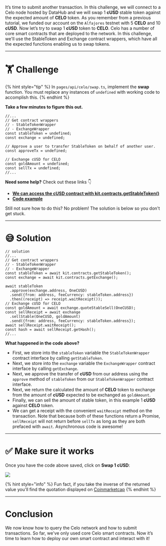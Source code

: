 It’s time to submit another transaction. In this challenge, we will connect to a Celo node hosted by DataHub and we will swap 1 **cUSD** stable token against the expected amount of **CELO** token. As you remember from a previous tutorial, we funded our account on the `Alfajores` testnet with 5 **CELO** and 10 **cUSD**. Now let’s try to swap 1 **cUSD** token to **CELO**.
Celo has a number of core smart contracts that are deployed to the network. In this challenge, we'll use the StableToken and Exchange contract wrappers, which have all the expected functions enabling us to swap tokens.

---

# 🏋️ Challenge

{% hint style="tip" %}
In `pages/api/celo/swap.ts`, implement the **swap** function. You must replace any instances of `undefined` with working code to accomplish this.
{% endhint %}

**Take a few minutes to figure this out.**

```tsx
//...
// Get contract wrappers
// - StableTokenWrapper
// - ExchangeWrapper
const stableToken = undefined;
const exchange = undefined;

// Approve a user to transfer StableToken on behalf of another user.
const approveTx = undefined;

// Exchange cUSD for CELO
const goldAmount = undefined;
const sellTx = undefined;
//...
```

**Need some help?** Check out these links 👇

- [**We can access the cUSD contract with kit.contracts.getStableToken()**](https://docs.celo.org/developer-guide/contractkit/contracts-wrappers-registry#interacting-with-celo-and-cusd)
- [**Code example**](https://docs.celo.org/developer-guide/contractkit/usage#buying-all-the-celo-i-can-with-the-cusd-in-my-account)

Still not sure how to do this? No problem! The solution is below so you don't get stuck.

---

# 😅 Solution

```tsx
// solution
//...
// Get contract wrappers
// - StableTokenWrapper
// - ExchangeWrapper
const stableToken = await kit.contracts.getStableToken();
const exchange = await kit.contracts.getExchange();

await stableToken
  .approve(exchange.address, OneCUSD)
  .send({from: address, feeCurrency: stableToken.address})
  .then((receipt) => receipt.waitReceipt());
// Exchange cUSD for CELO
const goldAmount = await exchange.quoteStableSell(OneCUSD);
const sellReceipt = await exchange
  .sellStable(OneCUSD, goldAmount)
  .send({from: address, feeCurrency: stableToken.address});
await sellReceipt.waitReceipt();
const hash = await sellReceipt.getHash();
//...
```

**What happened in the code above?**

- First, we store into the `stableToken` variable the `StableTokenWrapper` contract interface by calling `getStableToken`.
- Next, we store into the `exchange` variable the `ExchangeWrapper` contract interface by calling `getExchange`.
- Next, we approve the transfer of **cUSD** from our address using the `approve` method of `stableToken` from our `StableTokenWrapper` contract interface.
- Next, we return the calculated the amount of **CELO** token to exchange from the amount of **cUSD** expected to be exchanged as `goldAmount`.
- Finally, we can sell the amount of stable token, in this example 1 **cUSD** against **CELO** token.
- We can get a receipt with the convenient `waitReceipt` method on the transaction. Note that because both of these functions return a Promise, `sellReceipt` will not return before `sellTx` as long as they are both prefaced with `await`. Asynchronous code is awesome!

---

# ✅ Make sure it works

Once you have the code above saved, click on **Swap 1 cUSD**:

![](https://raw.githubusercontent.com/figment-networks/learn-web3-dapp/main/markdown/__images__/celo/celo-swap.gif)

{% hint style="info" %}
Fun fact, if you take the inverse of the returned value you'll find the quotation displayed on [Coinmarketcap](https://coinmarketcap.com/currencies/celo/)
{% endhint %}

---

# Conclusion

We now know how to query the Celo network and how to submit transactions. So far, we've only used core Celo smart contracts. Now it’s time to learn how to deploy our own smart contract and interact with it!
